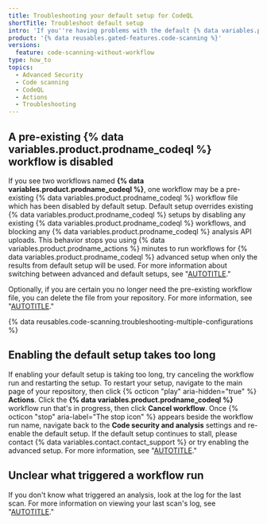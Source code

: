 ```yaml
---
title: Troubleshooting your default setup for CodeQL
shortTitle: Troubleshoot default setup
intro: 'If you''re having problems with the default {% data variables.product.prodname_code_scanning %} setup, you can troubleshoot by using these tips for resolving issues.'
product: '{% data reusables.gated-features.code-scanning %}'
versions:
  feature: code-scanning-without-workflow
type: how_to
topics:
  - Advanced Security
  - Code scanning
  - CodeQL
  - Actions
  - Troubleshooting
---
```


## A pre-existing {% data variables.product.prodname_codeql %} workflow is disabled

If you see two workflows named **{% data variables.product.prodname_codeql %}**, one workflow may be a pre-existing {% data variables.product.prodname_codeql %} workflow file which has been disabled by default setup. Default setup overrides existing {% data variables.product.prodname_codeql %} setups by disabling any existing {% data variables.product.prodname_codeql %} workflows, and blocking any {% data variables.product.prodname_codeql %} analysis API uploads. This behavior stops you using {% data variables.product.prodname_actions %} minutes to run workflows for {% data variables.product.prodname_codeql %} advanced setup when only the results from default setup will be used. For more information about switching between advanced and default setups, see "[AUTOTITLE](/code-security/code-scanning/automatically-scanning-your-code-for-vulnerabilities-and-errors/troubleshooting-the-codeql-workflow#results-are-different-than-expected)."

Optionally, if you are certain you no longer need the pre-existing workflow file, you can delete the file from your repository. For more information, see "[AUTOTITLE](/repositories/working-with-files/managing-files/deleting-files-in-a-repository)."

{% data reusables.code-scanning.troubleshooting-multiple-configurations %}

## Enabling the default setup takes too long

If enabling your default setup is taking too long, try canceling the workflow run and restarting the setup. To restart your setup, navigate to the main page of your repository, then click {% octicon "play" aria-hidden="true" %} **Actions**. Click the **{% data variables.product.prodname_codeql %}** workflow run that's in progress, then click **Cancel workflow**. Once {% octicon "stop" aria-label="The stop icon" %} appears beside the workflow run name, navigate back to the **Code security and analysis** settings and re-enable the default setup. If the default setup continues to stall, please contact {% data variables.contact.contact_support %} or try enabling the advanced setup. For more information, see "[AUTOTITLE](/code-security/code-scanning/automatically-scanning-your-code-for-vulnerabilities-and-errors/configuring-code-scanning-for-a-repository#creating-an-advanced-setup)."

## Unclear what triggered a workflow run

If you don't know what triggered an analysis, look at the log for the last scan. For more information on viewing your last scan's log, see "[AUTOTITLE](/code-security/code-scanning/automatically-scanning-your-code-for-vulnerabilities-and-errors/viewing-code-scanning-logs#viewing-the-logging-output-from-code-scanning)."
